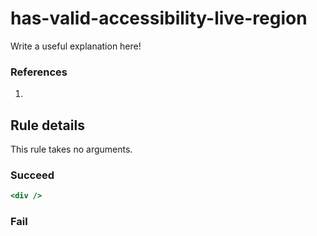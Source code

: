 # has-valid-accessibility-live-region

Write a useful explanation here!

### References

  1.

## Rule details

This rule takes no arguments.

### Succeed
```jsx
<div />
```

### Fail
```jsx

```
